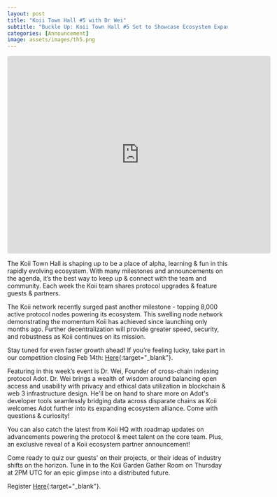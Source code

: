 ```yaml
---
layout: post
title: "Koii Town Hall #5 with Dr Wei"
subtitle: "Buckle Up: Koii Town Hall #5 Set to Showcase Ecosystem Expansion"
categories: [Announcement]
image: assets/images/th5.png
---
```


<iframe
  src="https://lu.ma/embed-checkout/evt-2LrXIyVGglaTwsO"
  width="600"
  height="450"
  frameborder="0"
  style="border: 1px solid #bfcbda88; border-radius: 4px;"
  allowfullscreen=""
  aria-hidden="false"
  tabindex="0"
></iframe>

The Koii Town Hall is shaping up to be a place of alpha, learning & fun in this rapidly evolving ecosystem. With many milestones and announcements on the agenda, it’s the best way to keep up & connect with the team and community. Each week the Koii team shares protocol upgrades & feature guests & partners. 

The Koii network recently surged past another milestone - topping 8,000 active protocol nodes powering its ecosystem. This swelling node network demonstrating the momentum Koii has achieved since launching only months ago. Further decentralization will provide greater speed, security, and robustness as Koii continues on its mission. 

Stay tuned for even faster growth ahead! If you’re feeling lucky, take part in our competition closing Feb 14th: [Here](https://twitter.com/al_koii/status/1752877367381402051){:target="\_blank"}.

Featuring in this week’s event is Dr. Wei, Founder of cross-chain indexing protocol Adot. Dr. Wei brings a wealth of wisdom around balancing open access and usability with privacy and ethical data utilization in blockchain & web 3 infrastructure design. He'll be on hand to share more on Adot's developer tools seamlessly bridging data across disparate chains as Koii welcomes Adot further into its expanding ecosystem alliance. Come with questions & curiosity!

You can also catch the latest from Koii HQ with roadmap updates on advancements powering the protocol & meet talent on the core team. Plus, an exclusive reveal of a Koii ecosystem partner announcement!

Come ready to quiz our guests' on their projects, or their ideas of industry shifts on the horizon. Tune in to the Koii Garden Gather Room on Thursday at 2PM UTC for an epic glimpse into a distributed future. 

Register [Here](https://lu.ma/on84mqee){:target="\_blank"}.
